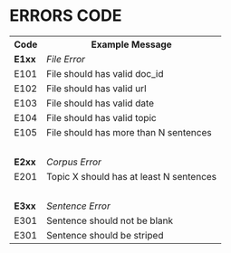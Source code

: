 # ERRORS CODE

<table>
<tr>
<th>Code</th>
<th>Example Message</th>
</tr>
<tr>
<td><b>E1xx</b></td>
<td><i>File Error</i></td>
</tr>
<tr>
<td>E101</td>
<td>File should has valid doc_id</td>
</tr>
<tr>
<td>E102</td>
<td>File should has valid url</td>
</tr>
<tr>
<td>E103</td>
<td>File should has valid date</td>
</tr>
<tr>
<td>E104</td>
<td>File should has valid topic</td>
</tr>
<tr>
<td>E105</td>
<td>File should has more than N sentences</td>
</tr>
<tr>
<td>&nbsp</td>
<td>&nbsp;</td>
</tr>
<tr>
<td><b>E2xx</b></td>
<td><i>Corpus Error</i></td>
</tr>
<tr>
<td>E201</td>
<td>Topic X should has at least N sentences</td>
</tr>
<tr>
<td>&nbsp</td>
<td>&nbsp;</td>
</tr>
<tr>
<td><b>E3xx</b></td>
<td><i>Sentence Error</i></td>
</tr>
<tr>
<td>E301</td>
<td>Sentence should not be blank</td>
</tr>
<tr>
<td>E301</td>
<td>Sentence should be striped</td>
</tr>
</table>